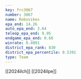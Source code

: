 ```yaml
---
key: frc3067
number: 3067
name: Robovikes
epa_end: 14.26
auto_epa_end: 3.64
teleop_epa_end: 9.95
endgame_epa_end: 0.66
winrate: 0.4091
district_epa_rank: 830
district_epa_percentile: 0.5391
type: Team
---
```

[[2024ilch]]
[[2024ilpe]]
